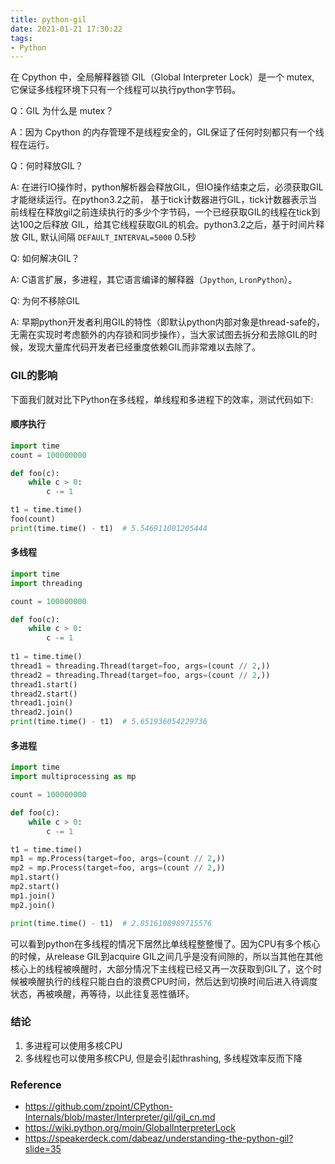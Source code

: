 ```yaml
---
title: python-gil
date: 2021-01-21 17:30:22
tags:
- Python 
---
```


在 Cpython 中，全局解释器锁 GIL（Global Interpreter Lock）是一个 mutex, 它保证多线程环境下只有一个线程可以执行python字节码。

<!-- more -->

Q：GIL 为什么是 mutex？

A：因为 Cpython 的内存管理不是线程安全的，GIL保证了任何时刻都只有一个线程在运行。

Q：何时释放GIL？

A: 在进行IO操作时，python解析器会释放GIL，但IO操作结束之后，必须获取GIL才能继续运行。在python3.2之前， 基于tick计数器进行GIL，tick计数器表示当前线程在释放gil之前连续执行的多少个字节码，一个已经获取GIL的线程在tick到达100之后释放 GIL，给其它线程获取GIL的机会。python3.2之后，基于时间片释放 GIL, 默认间隔 `DEFAULT_INTERVAL=5000` 0.5秒

Q: 如何解决GIL？

A: C语言扩展，多进程，其它语言编译的解释器（`Jpython`, `LronPython`）。

Q: 为何不移除GIL

A: 早期python开发者利用GIL的特性（即默认python内部对象是thread-safe的，无需在实现时考虑额外的内存锁和同步操作），当大家试图去拆分和去除GIL的时候，发现大量库代码开发者已经重度依赖GIL而非常难以去除了。


### GIL的影响

下面我们就对比下Python在多线程，单线程和多进程下的效率，测试代码如下:

#### 顺序执行
```python
import time
count = 100000000

def foo(c):
    while c > 0:
        c -= 1

t1 = time.time()
foo(count)
print(time.time() - t1)  # 5.546911001205444

```
#### 多线程
```python
import time
import threading

count = 100000000

def foo(c):
    while c > 0:
        c -= 1
        
t1 = time.time()
thread1 = threading.Thread(target=foo, args=(count // 2,))
thread2 = threading.Thread(target=foo, args=(count // 2,))
thread1.start()
thread2.start()
thread1.join()
thread2.join()
print(time.time() - t1)  # 5.651936054229736
```
#### 多进程
```python
import time
import multiprocessing as mp

count = 100000000

def foo(c):
    while c > 0:
        c -= 1

t1 = time.time()
mp1 = mp.Process(target=foo, args=(count // 2,))
mp2 = mp.Process(target=foo, args=(count // 2,))
mp1.start()
mp2.start()
mp1.join()
mp2.join()

print(time.time() - t1)  # 2.8516108989715576
```

可以看到python在多线程的情况下居然比单线程整整慢了。因为CPU有多个核心的时候，从release GIL到acquire GIL之间几乎是没有间隙的，所以当其他在其他核心上的线程被唤醒时，大部分情况下主线程已经又再一次获取到GIL了，这个时候被唤醒执行的线程只能白白的浪费CPU时间，然后达到切换时间后进入待调度状态，再被唤醒，再等待，以此往复恶性循环。

### 结论
1. 多进程可以使用多核CPU
2. 多线程也可以使用多核CPU, 但是会引起thrashing, 多线程效率反而下降

### Reference
- https://github.com/zpoint/CPython-Internals/blob/master/Interpreter/gil/gil_cn.md
- https://wiki.python.org/moin/GlobalInterpreterLock
- https://speakerdeck.com/dabeaz/understanding-the-python-gil?slide=35